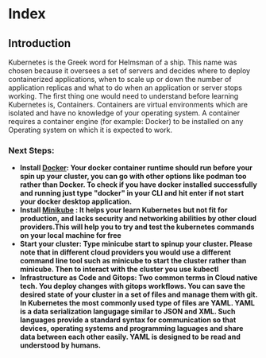 <h1>Index</h1>

<h2>Introduction</h2>
<p>
Kubernetes is the Greek word for Helmsman of a ship. This name was chosen because it oversees a set of servers and decides where to deploy containerized applications, when to scale up or down the number of application replicas and what to do when an application or server stops working. The first thing one would need to understand before learning Kubernetes is, Containers. Containers are virtual environments which are isolated and have no knowledge of your operating system. A container requires a container engine (for example: Docker) to be installed on any Operating system on which it is expected to work. </p>

<h3>Next Steps:</h3>
<ul>
<b><li>Install <a href= "https://docs.docker.com/engine/install/">Docker</a>: Your docker container runtime should run before your spin up your cluster, you can go with other options like podman too rather than Docker. To check if you have docker installed successfully and running just type "docker" in your CLI and hit enter if not start your docker desktop application. </li>
<b><li>Install <a href ="https://minikube.sigs.k8s.io/docs/start/">Minikube</a> : It helps your learn Kubernetes but not fit for production, and lacks security and networking abilities by other cloud providers.This will help you to try and test the kubernetes commands on your local machine for free</li>
<b><li>Start your cluster: Type minicube start to spinup your cluster. Please note that in different cloud providers you would use a different command line tool such as minicube to start the cluster rather than minicube. Then to interact with the cluster you use kubectl</li>
<b><li>Infrastructure as Code and Gitops: Two common terms in Cloud native tech. You deploy changes with gitops workflows. You can save the desired state of your cluster in a set of files and manage them with git. In Kubernetes the most commonly used type of files are YAML. YAML is a data serialization langugage similar to JSON and XML. Such languages provide a standard syntax for communication so that devices, operating systems and programming laguages and share data between each other easily. YAML is designed to be read and understood by humans.</li>
</ul>

